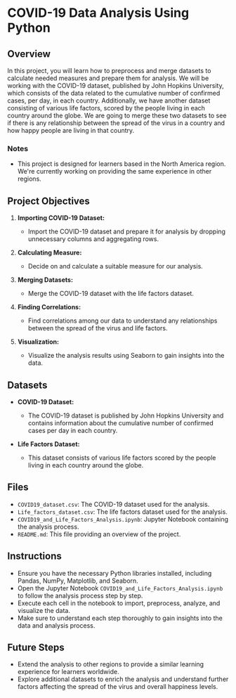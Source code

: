 # COVID-19 Data Analysis Using Python

## Overview

In this project, you will learn how to preprocess and merge datasets to calculate needed measures and prepare them for analysis. We will be working with the COVID-19 dataset, published by John Hopkins University, which consists of the data related to the cumulative number of confirmed cases, per day, in each country. Additionally, we have another dataset consisting of various life factors, scored by the people living in each country around the globe. We are going to merge these two datasets to see if there is any relationship between the spread of the virus in a country and how happy people are living in that country.

### Notes

- This project is designed for learners based in the North America region. We're currently working on providing the same experience in other regions.

## Project Objectives

1. **Importing COVID-19 Dataset:**
   - Import the COVID-19 dataset and prepare it for analysis by dropping unnecessary columns and aggregating rows.

2. **Calculating Measure:**
   - Decide on and calculate a suitable measure for our analysis.

3. **Merging Datasets:**
   - Merge the COVID-19 dataset with the life factors dataset.

4. **Finding Correlations:**
   - Find correlations among our data to understand any relationships between the spread of the virus and life factors.

5. **Visualization:**
   - Visualize the analysis results using Seaborn to gain insights into the data.

## Datasets

- **COVID-19 Dataset:** 
  - The COVID-19 dataset is published by John Hopkins University and contains information about the cumulative number of confirmed cases per day in each country.

- **Life Factors Dataset:**
  - This dataset consists of various life factors scored by the people living in each country around the globe.

## Files

- `COVID19_dataset.csv`: The COVID-19 dataset used for the analysis.
- `Life_factors_dataset.csv`: The life factors dataset used for the analysis.
- `COVID19_and_Life_Factors_Analysis.ipynb`: Jupyter Notebook containing the analysis process.
- `README.md`: This file providing an overview of the project.

## Instructions

- Ensure you have the necessary Python libraries installed, including Pandas, NumPy, Matplotlib, and Seaborn.
- Open the Jupyter Notebook `COVID19_and_Life_Factors_Analysis.ipynb` to follow the analysis process step by step.
- Execute each cell in the notebook to import, preprocess, analyze, and visualize the data.
- Make sure to understand each step thoroughly to gain insights into the data and analysis process.

## Future Steps

- Extend the analysis to other regions to provide a similar learning experience for learners worldwide.
- Explore additional datasets to enrich the analysis and understand further factors affecting the spread of the virus and overall happiness levels.

